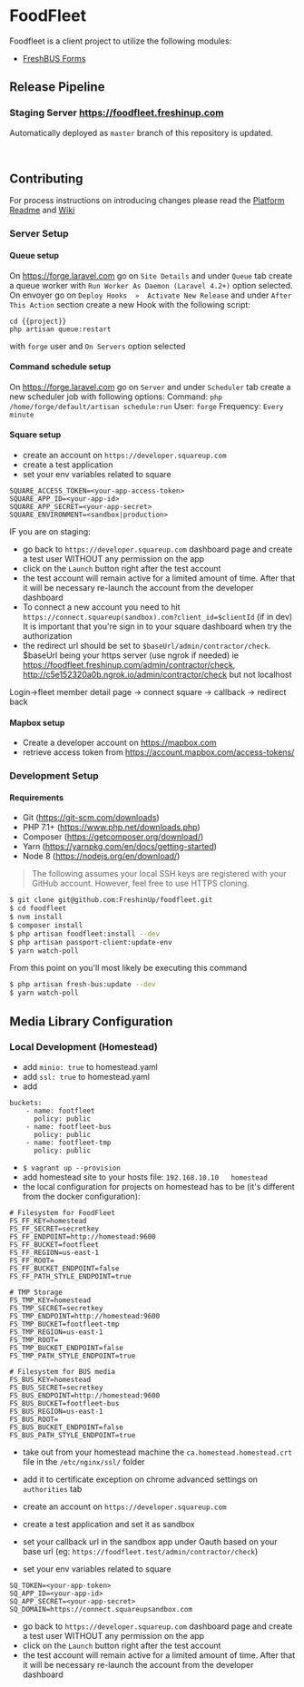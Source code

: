 # FoodFleet
Foodfleet is a client project to utilize the following modules:
* [FreshBUS Forms](https://github.com/FreshinUp/fresh-bus-forms)

## Release Pipeline
### Staging Server https://foodfleet.freshinup.com
Automatically deployed as `master` branch of this repository is updated.

<br/>

## Contributing
For process instructions on introducing changes please read the [Platform Readme](https://github.com/FreshinUp/fresh-platform/blob/master/README.md) and [Wiki](https://github.com/FreshinUp/fresh-platform/wiki)

### Server Setup

#### Queue setup
On https://forge.laravel.com go on `Site Details` and under `Queue` tab create a queue worker with `Run Worker As Daemon (Laravel 4.2+)` option selected.
On envoyer go on `Deploy Hooks  »  Activate New Release` and under `After This Action` section create a new Hook with the following script:
```
cd {{project}}
php artisan queue:restart
```
with `forge` user and `On Servers` option selected

#### Command schedule setup
On https://forge.laravel.com go on `Server` and under `Scheduler` tab create a new scheduler job with following options:
Command: `php /home/forge/default/artisan schedule:run`
User: `forge`
Frequency: `Every minute`

#### Square setup
- create an account on `https://developer.squareup.com`
- create a test application
- set your env variables related to square
```
SQUARE_ACCESS_TOKEN=<your-app-access-token>
SQUARE_APP_ID=<your-app-id>
SQUARE_APP_SECRET=<your-app-secret>
SQUARE_ENVIRONMENT=<sandbox|production>
```
IF you are on staging:
- go back to `https://developer.squareup.com` dashboard page and create a test user WITHOUT any permission on the app
- click on the `Launch` button right after the test account
- the test account will remain active for a limited amount of time. After that it will be necessary re-launch the account from the developer dashboard
- To connect a new account you need to hit
`https://connect.squareup(sandbox).com?client_id=$clientId`
(if in dev)
It is important that you're sign in to your square dashboard when try the authorization
- the redirect url should be set to `$baseUrl/admin/contractor/check`. $baseUrl being your https server (use ngrok if needed) ie https://foodfleet.freshinup.com/admin/contractor/check, http://c5e152320a0b.ngrok.io/admin/contractor/check but not localhost

Login->fleet member detail page -> connect square -> callback -> redirect back


#### Mapbox setup
- Create a developer account on https://mapbox.com
- retrieve access token from https://account.mapbox.com/access-tokens/

### Development Setup
#### Requirements
* Git (https://git-scm.com/downloads)
* PHP 7.1+ (https://www.php.net/downloads.php)
* Composer (https://getcomposer.org/download/)
* Yarn (https://yarnpkg.com/en/docs/getting-started)
* Node 8 (https://nodejs.org/en/download/)
> The following assumes your local SSH keys are registered with your GitHub account. However, feel free to use HTTPS cloning.

```bash
$ git clone git@github.com:FreshinUp/foodfleet.git
$ cd foodfleet
$ nvm install
$ composer install
$ php artisan foodfleet:install --dev
$ php artisan passport-client:update-env
$ yarn watch-poll
```

From this point on you'll most likely be executing this command
```bash
$ php artisan fresh-bus:update --dev
$ yarn watch-poll
```

## Media Library Configuration

### Local Development (Homestead)
- add `minio: true` to homestead.yaml
- add `ssl: true` to homestead.yaml
- add 
```
buckets:
    - name: footfleet
      policy: public
    - name: footfleet-bus
      policy: public
    - name: footfleet-tmp
      policy: public
```
- `$ vagrant up --provision`
- add homestead site to your hosts file:
`192.168.10.10   homestead`
- the local configuration for projects on homestead has to be (it's different from the docker configuration):
```
# Filesystem for FoodFleet
FS_FF_KEY=homestead
FS_FF_SECRET=secretkey
FS_FF_ENDPOINT=http://homestead:9600
FS_FF_BUCKET=footfleet
FS_FF_REGION=us-east-1
FS_FF_ROOT=
FS_FF_BUCKET_ENDPOINT=false
FS_FF_PATH_STYLE_ENDPOINT=true

# TMP Storage
FS_TMP_KEY=homestead
FS_TMP_SECRET=secretkey
FS_TMP_ENDPOINT=http://homestead:9600
FS_TMP_BUCKET=footfleet-tmp
FS_TMP_REGION=us-east-1
FS_TMP_ROOT=
FS_TMP_BUCKET_ENDPOINT=false
FS_TMP_PATH_STYLE_ENDPOINT=true

# Filesystem for BUS media
FS_BUS_KEY=homestead
FS_BUS_SECRET=secretkey
FS_BUS_ENDPOINT=http://homestead:9600
FS_BUS_BUCKET=footfleet-bus
FS_BUS_REGION=us-east-1
FS_BUS_ROOT=
FS_BUS_BUCKET_ENDPOINT=false
FS_BUS_PATH_STYLE_ENDPOINT=true
```

- take out from your homestead machine the `ca.homestead.homestead.crt` file in the `/etc/nginx/ssl/` folder
- add it to certificate exception on chrome advanced settings on `authorities` tab

- create an account on `https://developer.squareup.com`
- create a test application and set it as sandbox
- set your callback url in the sandbox app under Oauth based on your base url (eg: `https://foodfleet.test/admin/contractor/check`)
- set your env variables related to square
```
SQ_TOKEN=<your-app-token>
SQ_APP_ID=<your-app-id>
SQ_APP_SECRET=<your-app-secret>
SQ_DOMAIN=https://connect.squareupsandbox.com
```
- go back to `https://developer.squareup.com` dashboard page and create a test user WITHOUT any permission on the app
- click on the `Launch` button right after the test account
- the test account will remain active for a limited amount of time. After that it will be necessary re-launch the account from the developer dashboard
